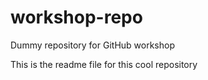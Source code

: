 # workshop-repo
Dummy repository for GitHub workshop


This is the readme file for this cool repository
